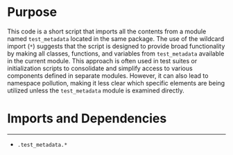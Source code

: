 # Purpose
This code is a short script that imports all the contents from a module named `test_metadata` located in the same package. The use of the wildcard import (`*`) suggests that the script is designed to provide broad functionality by making all classes, functions, and variables from `test_metadata` available in the current module. This approach is often used in test suites or initialization scripts to consolidate and simplify access to various components defined in separate modules. However, it can also lead to namespace pollution, making it less clear which specific elements are being utilized unless the `test_metadata` module is examined directly.
# Imports and Dependencies

---
- `.test_metadata.*`


